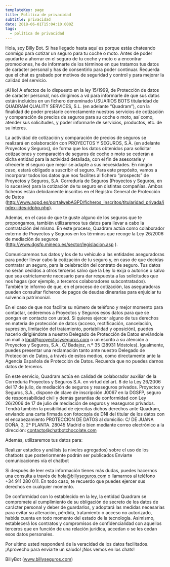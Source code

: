 ```yaml
---
templateKey: page
title: Politica de privacidad
subtitle: privacidad
date: 2018-06-01T15:04:10.000Z
tags:
  - política de privacidad
---
```


Hola, soy Billy Bot. Si has llegado hasta aquí es porque estás chateando conmigo para cotizar un seguro para tu coche o moto. Antes de poder ayudarte a ahorrar en el seguro de tu coche y moto o a encontrar promociones, he de informarte de los términos en que tratamos tus datos de carácter personal y has de consentirlo para poder continuar. Recuerda que el chat es grabado por motivos de seguridad y control y para mejorar la calidad del servicio.

¡Al lío! A efectos de lo dispuesto en la ley 15/1999, de Protección de datos de carácter personal, nos dirigimos a vd para informarle de que sus datos están incluidos en un fichero denominado USUARIOS BOTS titularidad de QUADRAM QUALITY SERVICES, S.L. (en adelante “Quadram”), con la finalidad de poder prestarle correctamente nuestros servicios de cotización y comparación de precios de seguros para su coche o moto, así como, atender sus solicitudes, y poder informarle de servicios, productos, etc. de su interes.

La actividad de cotización y comparación de precios de seguros se realizará en colaboración con PROYECTOS Y SEGUROS, S.A. (en adelante Proyectos y Seguros), de forma que los datos obtenidos para solicitar cotizaciones y comparación de seguros de coche o moto se cederán a dicha entidad para la actividad detallada, con el fin de asesorarle y ofrecerle el seguro que mejor se adapte a sus necesidades. En ningún caso, estará obligado a suscribir el seguro. Para este propósito, vamos a incorporar todos los datos que nos facilites al fichero “prospects” de Proyectos y Seguros, S.A. Correduría de Seguros (Proyectos y Seguros, en lo sucesivo) para la cotización de tu seguro en distintas compañías. Ambos ficheros están debidamente inscritos en el Registro General de Protección de Datos (http://www.agpd.es/portalwebAGPD/ficheros_inscritos/titularidad_privada/index-ides-idphp.php).

Además, en el caso de que te guste alguno de los seguros que te propongamos, también utilizaremos tus datos para llevar a cabo la contratación del mismo. En este proceso, Quadram actúa como colaborador externo de Proyectos y Seguros en los términos que recoge la Ley 26/2006 de mediación de seguros (http://www.dgsfp.mineco.es/sector/legislacion.asp ).

Comunicaremos tus datos y los de tu vehículo a las entidades aseguradoras para poder llevar cabo la cotización de tu seguro y, en caso de que decidas contratar un seguro, para la celebración del contrato de seguro. Tus datos no serán cedidos a otros terceros salvo que la Ley lo exija o autorice o salvo que sea estrictamente necesario para dar respuesta a las solicitudes que nos hagas (por ejemplo, a terceros colaboradores subcontratados). También te informo de que, en el proceso de cotización, las aseguradoras pueden consultar ficheros de pagos de deudas dinerarias para enjuiciar tu solvencia patrimonial.

En el caso de que nos facilite su número de teléfono y mejor momento para contactar, cederemos a Proyectos y Seguros esos datos para que se pongan en contacto con usted. Si quieres ejercer alguno de tus derechos en materia de protección de datos (acceso, rectificación, cancelación, supresión, limitación del tratamiento, portabilidad y oposición), puedes hacerlo dirigiéndote a nuestro Delegado de Protección de Datos enviándole un mail a lopd@proyectosyseguros.com o un escrito a su atención a Proyectos y Seguros, S.A., C/ Badajoz, n.º 35 (28931 Móstoles). Igualmente, puedes presentar una reclamación tanto ante nuestro Delegado de Protección de Datos, a través de estos medios, como directamente ante la Agencia Española de Protección de Datos. Recuerda que no puedes darnos datos de terceros.

En este servicio, Quadram actúa en calidad de colaborador auxiliar de la Correduría Proyectos y Seguros S.A. en virtud del art. 8 de la Ley 26/2006 del 17 de julio, de mediación de seguros y reaseguros privados. Proyectos y Seguros, S.A., dispone de clave de inscripción J0067 en la DGSFP, seguro de responsabilidad civil y demás garantías de conformidad con Ley 26/2006 de 17 de julio de mediación de seguros y reaseguros privados. Tendrá también la posibilidad de ejercitas dichos derechos ante Quadram, enviando una carta firmada con fotocopia de DNI del titular de los datos con el encabezamiento PROTECCION DE DATOS al domicilio: C/ DE JUANA DOÑA, 3, 2ª PLANTA. 28045 Madrid o bien mediante correo electrónico a la dirección: contacto@chatbotchocolate.com

Además, utilizaremos tus datos para:

Realizar estudios y análisis (a niveles agregados) sobre el uso de los chatbots que posteriormente podrán ser publicados
Enviarte comunicaciones vía el chatbot

Si después de leer esta información tienes más dudas, puedes hacernos una consulta a través de hola@billyseguros.com o llamarnos al teléfono +34 911 280 011. En todo caso, te recuerdo que puedes ejercer sus derechos en cualquier momento.

De conformidad con lo establecido en la ley, la entidad Quadram se compromete al cumplimiento de su obligación de secreto de los datos de carácter personal y deber de guardarlos, y adoptará las medidas necesarias para evitar su alteración, pérdida, tratamiento o acceso no autorizado, habida cuenta en todo momento del estado de la tecnología. Asimismo, establecerá los contratos y compromisos de confidencialidad con aquellos terceros que en función de una relación jurídica, accedan o se les cedan esos datos personales.

Por ultimo usted responderá de la veracidad de los datos facilitados.
¡Aprovecho para enviarte un saludo! ¡Nos vemos en los chats!

BillyBot (www.billyseguros.com)

